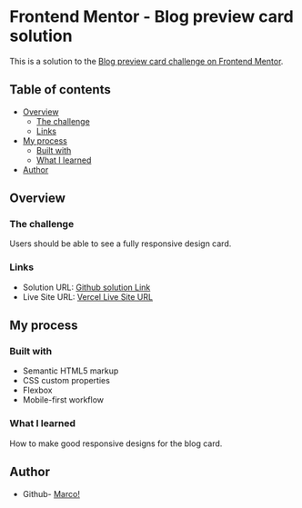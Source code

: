 # Frontend Mentor - Blog preview card solution

This is a solution to the [Blog preview card challenge on Frontend Mentor](https://www.frontendmentor.io/challenges/blog-preview-card-ckPaj01IcS). 

## Table of contents

- [Overview](#overview)
  - [The challenge](#the-challenge)
  - [Links](#links)
- [My process](#my-process)
  - [Built with](#built-with)
  - [What I learned](#what-i-learned)
- [Author](#author)


## Overview

### The challenge

Users should be able to see a fully responsive design card.

### Links

- Solution URL: [Github solution Link](https://your-solution-url.com)
- Live Site URL: [Vercel Live Site URL](https://blog-preview-card-challenge-marco88-cmds-projects.vercel.app/)

## My process

### Built with

- Semantic HTML5 markup
- CSS custom properties
- Flexbox
- Mobile-first workflow

### What I learned

How to make good responsive designs for the blog card.

## Author

- Github- [Marco!](https://github.com/Marco88-cmd)